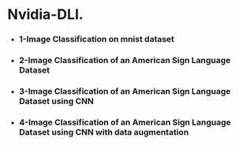 # Nvidia-DLI.  
* ### 1-Image Classification  on mnist dataset
* ### 2-Image Classification of an American Sign Language Dataset
* ### 3-Image Classification of an American Sign Language Dataset using CNN
* ### 4-Image Classification of an American Sign Language Dataset using CNN with data augmentation
